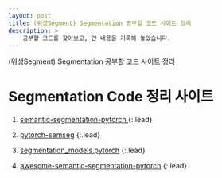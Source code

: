 ```yaml
---
layout: post
title: (위성Segment) Segmentation 공부할 코드 사이트 정리
description: >  
    공부할 코드를 찾아보고, 안 내용을 기록해 놓았습니다.
---
```

(위성Segment) Segmentation 공부할 코드 사이트 정리



# Segmentation Code 정리 사이트 

1. [semantic-segmentation-pytorch ](https://github.com/CSAILVision/semantic-segmentation-pytorch){:.lead}

   

2. [pytorch-semseg](https://github.com/meetshah1995/pytorch-semseg) {:.lead}

   

3. [segmentation_models.pytorch](https://github.com/qubvel/segmentation_models.pytorch) {:.lead}

   

4. [awesome-semantic-segmentation-pytorch](https://github.com/Tramac/awesome-semantic-segmentation-pytorch) {:.lead}

   

